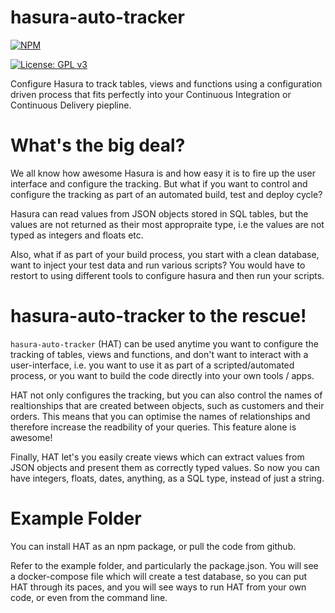 # hasura-auto-tracker
[![NPM](https://nodei.co/npm/hasura-auto-tracker.png)](https://nodei.co/npm/hasura-auto-tracker/)

[![License: GPL v3](https://img.shields.io/badge/License-GPLv3-blue.svg)](https://www.gnu.org/licenses/gpl-3.0)


Configure Hasura to track tables, views and functions using a configuration driven process that fits perfectly into your Continuous Integration or Continuous Delivery piepline.

# What's the big deal?
We all know how awesome Hasura is and how easy it is to fire up the user interface and configure the tracking. But what if you want to control and configure the tracking as part of an automated build, test and deploy cycle?

Hasura can read values from JSON objects stored in SQL tables, but the values are not returned as their most appropraite type, i.e the values are not typed as integers and floats etc.

Also, what if as part of your build process, you start with a clean database, want to inject your test data and run various scripts? You would have to restort to using different tools to configure hasura and then run your scripts.

# hasura-auto-tracker to the rescue!
`hasura-auto-tracker` (HAT) can be used anytime you want to configure the tracking of tables, views and functions, and don't want to interact with a user-interface, i.e. you want to use it as part of a scripted/automated process, or you want to build the code directly into your own tools / apps.

HAT not only configures the tracking, but you can also control the names of realtionships that are created between objects, such as customers and their orders. This means that you can optimise the names of relationships and therefore increase the readbility of your queries. This feature alone is awesome!

Finally, HAT let's you easily create views which can extract values from JSON objects and present them as correctly typed values. So now you can have integers, floats, dates, anything, as a SQL type, instead of just a string.

# Example Folder
You can install HAT as an npm package, or pull the code from github.

Refer to the example folder, and particularly the package.json. You will see a docker-compose file which will create a test database, so you can put HAT through its paces, and you will see ways to run HAT from your own code, or even from the command line.
